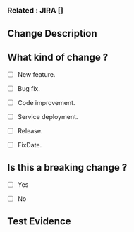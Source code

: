 <!-- E.g  [API] implement-pull-request-template -->

##


### Related : JIRA []

<!-- Explain for detail this PR -->

## Change Description

## What kind of change ?

- [ ] New feature.
- [ ] Bug fix.
- [ ] Code improvement.
- [ ] Service deployment.
- [ ] Release.
- [ ] FixDate.


## Is this a breaking change ?

- [ ] Yes
- [ ] No



## Test Evidence

